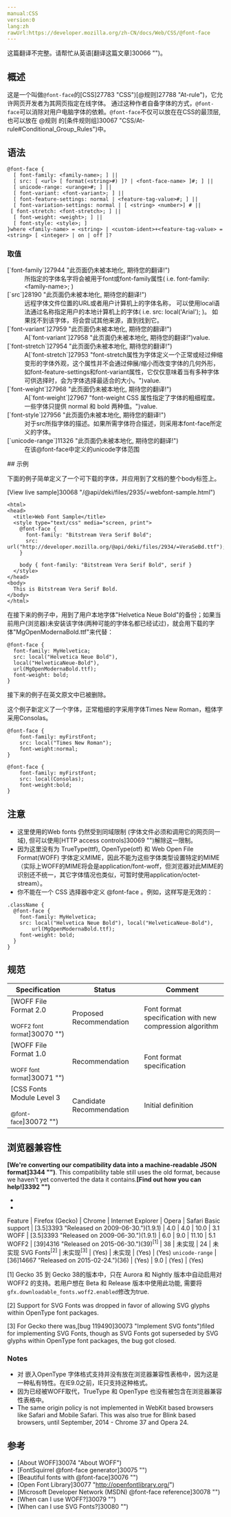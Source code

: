 ```yaml
---
manual:CSS
version:0
lang:zh
rawUrl:https://developer.mozilla.org/zh-CN/docs/Web/CSS/@font-face
---
```




这篇翻译不完整。请帮忙从英语[翻译这篇文章]30066 "")。





## 概述<a name="概述"></a>


这是一个叫做`@font-face`的[CSS]27783 "CSS")[@规则]27788 "At-rule")，它允许网页开发者为其网页指定在线字体。 通过这种作者自备字体的方式，`@font-face`可以消除对用户电脑字体的依赖。`@font-face`不仅可以放在在CSS的最顶层, 也可以放在 @规则 的[条件规则组]30067 "CSS/At-rule#Conditional_Group_Rules")中。


## 语法<a name="语法"></a>

```
@font-face {
  [ font-family: <family-name>; ] ||
  [ src: [ <url> [ format(<string>#) ]? | <font-face-name> ]#; ] ||
  [ unicode-range: <urange>#; ] ||
  [ font-variant: <font-variant>; ] ||
  [ font-feature-settings: normal | <feature-tag-value>#; ] ||
  [ font-variation-settings: normal | [ <string> <number>] # ||
 [ font-stretch: <font-stretch>; ] ||
  [ font-weight: <weight>; ] ||
  [ font-style: <style>; ]
}where <family-name> = <string> | <custom-ident>+<feature-tag-value> = <string> [ <integer> | on | off ]?
```

### 取值<a name="取值"></a>
<dl><dt id=''>[`font-family`]27944 "此页面仍未被本地化, 期待您的翻译!")</dt><dd>所指定的字体名字将会被用于font或font-family属性( i.e. font-family: &lt;family-name&gt;; )</dd><dt id=''>[`src`]28190 "此页面仍未被本地化, 期待您的翻译!")</dt><dd>远程字体文件位置的URL或者用户计算机上的字体名称， 可以使用local语法通过名称指定用户的本地计算机上的字体( i.e. src: local(&#39;Arial&#39;); )。 如果找不到该字体，将会尝试其他来源，直到找到它。</dd><dt id=''>[`font-variant`]27959 "此页面仍未被本地化, 期待您的翻译!")</dt><dd>A[`font-variant`]27958 "此页面仍未被本地化, 期待您的翻译!")value.</dd><dt id=''>[`font-stretch`]27954 "此页面仍未被本地化, 期待您的翻译!")</dt><dd>A[`font-stretch`]27953 "font-stretch属性为字体定义一个正常或经过伸缩变形的字体外观，这个属性并不会通过伸展/缩小而改变字体的几何外形，如font-feature-settings和font-variant属性，它仅仅意味着当有多种字体可供选择时，会为字体选择最适合的大小。")value.</dd><dt id=''>[`font-weight`]27968 "此页面仍未被本地化, 期待您的翻译!")</dt><dd>A[`font-weight`]27967 "font-weight CSS 属性指定了字体的粗细程度。 一些字体只提供 normal 和 bold 两种值。")value.</dd><dt id=''>[`font-style`]27956 "此页面仍未被本地化, 期待您的翻译!")</dt><dd>对于src所指字体的描述。如果所需字体符合描述，则采用本font-face所定义的字体。</dd><dt id=''>[`unicode-range`]11326 "此页面仍未被本地化, 期待您的翻译!")</dt><dd>在该@font-face中定义的unicode字体范围</dd></dl>
## 示例<a name="示例"></a>


下面的例子简单定义了一个可下载的字体，并应用到了文档的整个body标签上。



[View live sample]30068 "/@api/deki/files/2935/=webfont-sample.html")


```
<html>
<head>
  <title>Web Font Sample</title>
  <style type="text/css" media="screen, print">
    @font-face {
      font-family: "Bitstream Vera Serif Bold";
      src: url("http://developer.mozilla.org/@api/deki/files/2934/=VeraSeBd.ttf");
    }
    
    body { font-family: "Bitstream Vera Serif Bold", serif }
  </style>
</head>
<body>
  This is Bitstream Vera Serif Bold.
</body>
</html>
```






在接下来的例子中，用到了用户本地字体&quot;Helvetica Neue Bold&quot;的备份；如果当前用户(浏览器)未安装该字体(两种可能的字体名都已经试过)，就会用下载的字体&quot;MgOpenModernaBold.ttf&quot;来代替：


```
@font-face {
  font-family: MyHelvetica;
  src: local("Helvetica Neue Bold"),
  local("HelveticaNeue-Bold"),
  url(MgOpenModernaBold.ttf);
  font-weight: bold;
}
```






接下来的例子在英文原文中已被删除。




这个例子新定义了一个字体，正常粗细的字采用字体Times New Roman，粗体字采用Consolas。


```
@font-face {
    font-family: myFirstFont;
    src: local("Times New Roman");
    font-weight:normal;
}

@font-face {
    font-family: myFirstFont;
    src: local(Consolas);
    font-weight:bold;
}
```

## 注意<a name="注意"></a>

* 这里使用的Web fonts 仍然受到同域限制 (字体文件必须和调用它的网页同一域), 但可以使用[HTTP access controls]30069 "")解除这一限制。
* 因为这里没有为 TrueType(ttf), OpenType(otf) 和 Web Open File Format(WOFF) 字体定义MIME，因此不能为这些字体类型设置特定的MIME（实际上WOFF的MIME将会是application/font-woff，但浏览器对此MIME的识别还不统一，其它字体情况也类似，可暂时使用application/octet-stream）。
* 你不能在一个 CSS 选择器中定义 @font-face 。例如，这样写是无效的：
```
.className { 
  @font-face { 
    font-family: MyHelvetica; 
    src: local("Helvetica Neue Bold"), local("HelveticaNeue-Bold"),
        url(MgOpenModernaBold.ttf);
    font-weight: bold; 
  } 
}
```

## 规范<a name="规范"></a>

Specification | Status | Comment 
 ---  |  ---  |  ---  | 
[WOFF File Format 2.0<br></br><small>WOFF2 font format</small>]30070 "") | Proposed Recommendation | Font format specification with new compression algorithm 
[WOFF File Format 1.0<br></br><small>WOFF font format</small>]30071 "") | Recommendation | Font format specification 
[CSS Fonts Module Level 3<br></br><small>@font-face</small>]30072 "") | Candidate Recommendation | Initial definition 


## 浏览器兼容性<a name="浏览器兼容性"></a>


**[We&#39;re converting our compatibility data into a machine-readable JSON format]3344 "")**. This compatibility table still uses the old format, because we haven&#39;t yet converted the data it contains.**[Find out how you can help!]3392 "")**


* 
* 

Feature | Firefox (Gecko) | Chrome | Internet Explorer | Opera | Safari 
Basic support | [3.5]3393 "Released on 2009-06-30.")(1.9.1) | 4.0 | 4.0 | 10.0 | 3.1 
WOFF | [3.5]3393 "Released on 2009-06-30.")(1.9.1) | 6.0 | 9.0 | 11.10 | 5.1 
WOFF2 | [39]4316 "Released on 2015-06-30.")(39)<sup>[1]</sup> | 38 | 未实现 | 24 | 未实现 
SVG Fonts<sup>[2]</sup> | 未实现<sup>[3]</sup> | (Yes) | 未实现 | (Yes) | (Yes) 
`unicode-range` | [36]14667 "Released on 2015-02-24.")(36) | (Yes) | 9.0 | (Yes) | (Yes) 





[1] Gecko 35 到 Gecko 38的版本中，只在 Aurora 和 Nightly 版本中自动启用对WOFF2 的支持。若用户想在 Beta 和 Release 版本中使用此功能, 需要将`gfx.downloadable_fonts.woff2.enabled`修改为true.



[2] Support for SVG Fonts was dropped in favor of allowing SVG glyphs within OpenType font packages.



[3] For Gecko there was,[bug 119490]30073 "Implement SVG fonts")filed for implementing SVG Fonts, though as SVG Fonts got superseded by SVG glyphs within OpenType font packages, the bug got closed.


### Notes<a name="Notes"></a>

* 对 嵌入OpenType 字体格式支持并没有放在浏览器兼容性表格中，因为这是一种私有特性。在IE9.0之前，IE只支持这种格式。
* 因为已经被WOFF取代，TrueType 和 OpenType 也没有被包含在浏览器兼容性表格中。
* The same origin policy is not implemented in WebKit based browsers like Safari and Mobile Safari. This was also true for Blink based browsers, until September, 2014 - Chrome 37 and Opera 24.

## 参考<a name="参考"></a>

* [About WOFF]30074 "About WOFF")
* [FontSquirrel @font-face generator]30075 "")
* [Beautiful fonts with @font-face]30076 "")
* [Open Font Library]30077 "http://openfontlibrary.org/")
* [Microsoft Developer Network (MSDN) @font-face reference]30078 "")
* [When can I use WOFF?]30079 "")
* [When can I use SVG Fonts?]30080 "")



